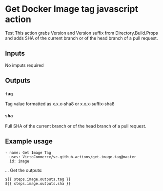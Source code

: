 # Get Docker Image tag javascript action

Test
This action grabs Version and Version suffix from Directory.Build.Props and adds SHA of the current branch or of the head branch of a pull request. 

## Inputs

No imputs required

## Outputs

### `tag`

Tag value formatted as x.x.x-sha8 or x.x.x-suffix-sha8
### `sha`

Full SHA of the current branch or of the head branch of a pull request. 

## Example usage
```
- name: Get Image Tag
  uses: VirtoCommerce/vc-github-actions/get-image-tag@master
  id: image
```
  
...
Get the outputs:
```
${{ steps.image.outputs.tag }}
${{ steps.image.outputs.sha }}
```
